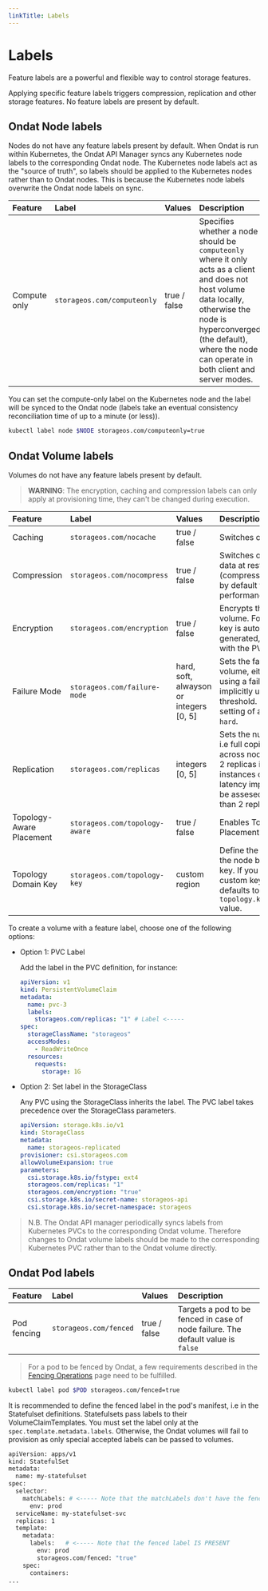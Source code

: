 ```yaml
---
linkTitle: Labels
---
```


# Labels

Feature labels are a powerful and flexible way to control storage features.

Applying specific feature labels triggers compression, replication and other
storage features. No feature labels are present by default.

## Ondat Node labels

Nodes do not have any feature labels present by default.  When Ondat is run
within Kubernetes, the Ondat API Manager syncs any Kubernetes node labels
to the corresponding Ondat node. The Kubernetes node labels act as the
"source of truth", so labels should be applied to the Kubernetes nodes rather
than to Ondat nodes. This is because the Kubernetes node labels overwrite
the Ondat node labels on sync.

| Feature        | Label                         | Values                               | Description                    |
| :------------- | :---------------------------- | :----------------------------------- | :----------------------------- |
| Compute only   | `storageos.com/computeonly`   | true / false                         | Specifies whether a node should be `computeonly` where it only acts as a client and does not host volume data locally, otherwise the node is hyperconverged (the default), where the node can operate in both client and server modes. | 

You can set the compute-only label on the Kubernetes node and the label will be
synced to the Ondat node (labels take an eventual consistency reconciliation
time of up to a minute (or less)).

```bash
kubectl label node $NODE storageos.com/computeonly=true
```


## Ondat Volume labels

Volumes do not have any feature labels present by default.

>  __WARNING__: The encryption, caching and compression labels can only apply
>  at provisioning time, they can't be changed during execution.

| Feature             | Label                               | Values                                  | Description                                                                                                                                  |
| :------------------ | :---------------------------------- | :-----------------------------------    | :------------------------------------------------------------------------------------------------------------------------------------------- |
| Caching             | `storageos.com/nocache`             | true / false                            | Switches off caching.                                                                                                                        |
| Compression         | `storageos.com/nocompress`          | true / false                            | Switches off compression of data at rest and in transit (compression is not enabled by default to maximise performance).                                                                                     |
| Encryption          | `storageos.com/encryption`          | true / false                            | Encrypts the contents of the volume. For each volume, a key is automatically generated, stored, and linked with the PVC.                     |
| Failure Mode        | `storageos.com/failure-mode`        | hard, soft, alwayson or integers [0, 5] | Sets the failure mode for a volume, either explicitly using a failure mode or implicitly using a replica threshold. The default setting of a failure mode is `hard`.                         |
| Replication         | `storageos.com/replicas`            | integers [0, 5]                         | Sets the number of replicas i.e full copies of the data across nodes. Typically 1 or 2 replicas is sufficient (2 or 3 instances of the data); latency implications need to be assesed when using more than 2 replicas.  |
| Topology-Aware Placement | `storageos.com/topology-aware` | true / false  | Enables Topology-Aware Placement |
| Topology Domain Key      | `storageos.com/topology-key`   | custom region | Define the failure domain for the node by using a custom key. If you don't define a custom key, the label defaults to the `topology.kubernetes.io/zone` value. |

To create a volume with a feature label, choose one of the following options:

- Option 1: PVC Label

    Add the label in the PVC definition, for instance:

    ```yaml
    apiVersion: v1
    kind: PersistentVolumeClaim
    metadata:
      name: pvc-3
      labels:
        storageos.com/replicas: "1" # Label <-----
    spec:
      storageClassName: "storageos"
      accessModes:
        - ReadWriteOnce
      resources:
        requests:
          storage: 1G
    ```

- Option 2: Set label in the StorageClass

    Any PVC using the StorageClass inherits the label. The PVC label takes
    precedence over the StorageClass parameters.

    ```yaml
    apiVersion: storage.k8s.io/v1
    kind: StorageClass
    metadata:
      name: storageos-replicated
    provisioner: csi.storageos.com
    allowVolumeExpansion: true
    parameters:
      csi.storage.k8s.io/fstype: ext4
      storageos.com/replicas: "1"
      storageos.com/encryption: "true"
      csi.storage.k8s.io/secret-name: storageos-api
      csi.storage.k8s.io/secret-namespace: storageos
    ```

> N.B. The Ondat API manager periodically syncs labels from Kubernetes PVCs
> to the corresponding Ondat volume. Therefore changes to Ondat volume
> labels should be made to the corresponding Kubernetes PVC rather than to the
> Ondat volume directly.

## Ondat Pod labels

| Feature        | Label                         | Values                               | Description                    |
| :------------- | :---------------------------- | :----------------------------------- | :----------------------------- |
| Pod fencing   | `storageos.com/fenced`         | true / false                         | Targets a pod to be fenced in case of node failure. The default value is `false` |

> For a pod to be fenced by Ondat, a few requirements described in the
> [Fencing Operations](/docs/operations/fencing) page need to be fulfilled.

```bash
kubectl label pod $POD storageos.com/fenced=true
```

It is recommended to define the fenced label in the pod's manifest, i.e in the
Statefulset definitions. Statefulsets pass labels to their
VolumeClaimTemplates. You must set the label only at the
`spec.template.metadata.labels`. Otherwise, the Ondat volumes will fail to
provision as only special accepted labels can be passed to volumes.

```bash
apiVersion: apps/v1
kind: StatefulSet
metadata:
  name: my-statefulset
spec:
  selector:
    matchLabels: # <----- Note that the matchLabels don't have the fenced label
      env: prod
  serviceName: my-statefulset-svc
  replicas: 1
  template:
    metadata:
      labels:   # <----- Note that the fenced label IS PRESENT
        env: prod
        storageos.com/fenced: "true"
    spec:
      containers:
...
```
